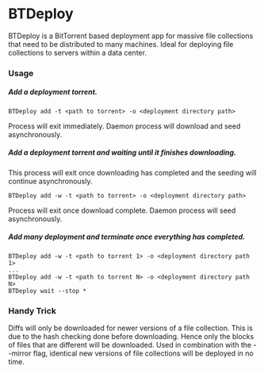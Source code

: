 # BTDeploy
BTDeploy is a BitTorrent based deployment app for massive file collections that need to be distributed to many machines. Ideal for deploying file collections to servers within a data center.

### Usage
##### Add a deployment torrent.
```shell
BTDeploy add -t <path to torrent> -o <deployment directory path>
```
Process will exit immediately. Daemon process will download and seed asynchronously.


##### Add a deployment torrent and waiting until it finishes downloading.
This process will exit once downloading has completed and the seeding will continue asynchronously.
```shell
BTDeploy add -w -t <path to torrent> -o <deployment directory path>
```
Process will exit once download complete. Daemon process will seed asynchronously.


##### Add many deployment and terminate once everything has completed.
```shell
BTDeploy add -w -t <path to torrent 1> -o <deployment directory path 1>
...
BTDeploy add -w -t <path to torrent N> -o <deployment directory path N>
BTDeploy wait --stop *
```


### Handy Trick
Diffs will only be downloaded for newer versions of a file collection. This is due to the hash checking done before downloading. Hence only the blocks of files that are different will be downloaded. Used in combination with the --mirror flag, identical new versions of file collections will be deployed in no time.
